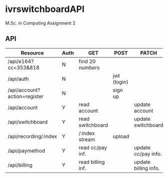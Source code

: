 # ivrswitchboardAPI
M.Sc. in Computing Assignment 2 


## API 

| Resource                       | Auth |     GET            |    POST    |   PATCH              |   DELETE        |
| ------------------------------ | ---- | ------------------ | ---------- | -------------------- |---------------- |
| /api/e164?cc=353&818           |  N   | find 20 numbers    |            |                      |                 |
| /api/auth                      |  N   |                    | jwt (login)|                      |                 |
| /api/account?action=register   |  N   |                    | sign up    |                      |                 |
| /api/account                   |  Y   | read account       |            | update account       | close account   |
| /api/switchboard               |  Y   | read switchboard   |            | update switchboard   |                 |
| /api/recording/:index          |  Y   | /:index stream     | upload     |                      |                 |
| /api/paymethod                 |  Y   | read cc/pay inf.   |            | update cc/pay  info. |                 |
| /api/billing                   |  Y   | read billing inf.  |            | update billing info. |                 |



